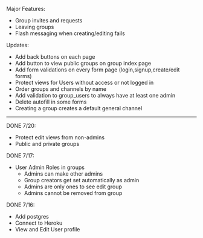 Major Features:
- Group invites and requests
- Leaving groups
- Flash messaging when creating/editing fails

Updates:
- Add back buttons on each page
- Add button to view public groups on group index page
- Add form validations on every form page (login,signup,create/edit forms)
- Protect views for Users without access or not logged in
- Order groups and channels by name
- Add validation to group_users to always have at least one admin
- Delete autofill in some forms
- Creating a group creates a default general channel

------------------------------
DONE 7/20:
- Protect edit views from non-admins
- Public and private groups


DONE 7/17:
- User Admin Roles in groups
    - Admins can make other admins
    - Group creators get set automatically as admin
    - Admins are only ones to see edit group
    - Admins cannot be removed from group


DONE 7/16:
- Add postgres
- Connect to Heroku
- View and Edit User profile
